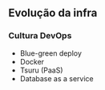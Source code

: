 ## Evolução da infra

### Cultura DevOps

- Blue-green deploy
- Docker
- Tsuru (PaaS)
- Database as a service
